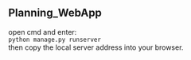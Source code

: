 ## Planning_WebApp
open cmd and enter:\
```python manage.py runserver```\
then copy the local server address into your browser.